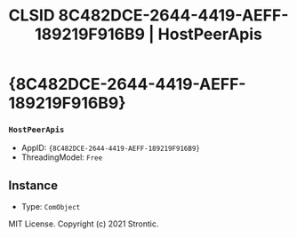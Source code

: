 ﻿---
title: "CLSID 8C482DCE-2644-4419-AEFF-189219F916B9 | HostPeerApis"
excerpt: What is COM-Object CLSID 8C482DCE-2644-4419-AEFF-189219F916B9?
---

# {8C482DCE-2644-4419-AEFF-189219F916B9}

### `HostPeerApis`
* AppID: `{8C482DCE-2644-4419-AEFF-189219F916B9}`
* ThreadingModel: `Free`

## Instance

* Type: `ComObject`

MIT License. Copyright (c) 2021 Strontic.


